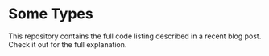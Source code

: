 # Some Types

This repository contains the full code listing described in a recent blog post. Check it out for the full explanation.
